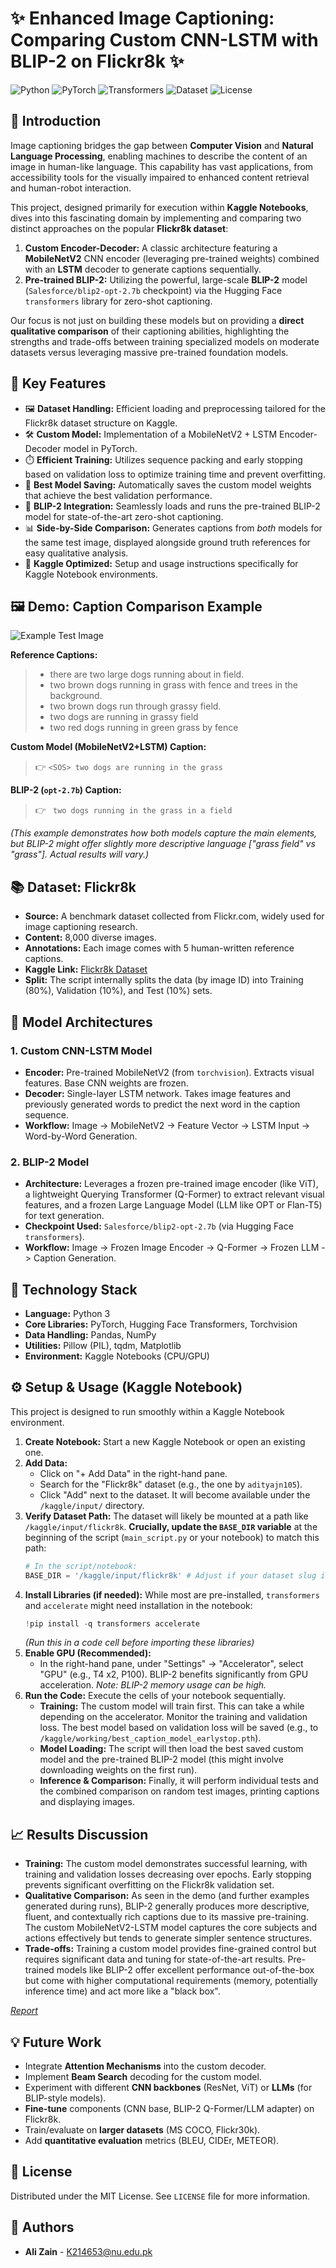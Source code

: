 # ✨ Enhanced Image Captioning: Comparing Custom CNN-LSTM with BLIP-2 on Flickr8k ✨

![Python](https://img.shields.io/badge/Python-3.7%2B-blue.svg) ![PyTorch](https://img.shields.io/badge/PyTorch-1.10%2B-orange.svg) ![Transformers](https://img.shields.io/badge/%F0%9F%A4%97%20Transformers-4.20%2B-yellow.svg) ![Dataset](https://img.shields.io/badge/Dataset-Flickr8k-lightgrey.svg) ![License](https://img.shields.io/badge/License-MIT-green.svg) <!-- Choose your license -->

## 🚀 Introduction

Image captioning bridges the gap between **Computer Vision** and **Natural Language Processing**, enabling machines to describe the content of an image in human-like language. This capability has vast applications, from accessibility tools for the visually impaired to enhanced content retrieval and human-robot interaction.

This project, designed primarily for execution within **Kaggle Notebooks**, dives into this fascinating domain by implementing and comparing two distinct approaches on the popular **Flickr8k dataset**:

1.  **Custom Encoder-Decoder:** A classic architecture featuring a **MobileNetV2** CNN encoder (leveraging pre-trained weights) combined with an **LSTM** decoder to generate captions sequentially.
2.  **Pre-trained BLIP-2:** Utilizing the powerful, large-scale **BLIP-2** model (`Salesforce/blip2-opt-2.7b` checkpoint) via the Hugging Face `transformers` library for zero-shot captioning.

Our focus is not just on building these models but on providing a **direct qualitative comparison** of their captioning abilities, highlighting the strengths and trade-offs between training specialized models on moderate datasets versus leveraging massive pre-trained foundation models.

## 🌟 Key Features

*   🖼️ **Dataset Handling:** Efficient loading and preprocessing tailored for the Flickr8k dataset structure on Kaggle.
*   🛠️ **Custom Model:** Implementation of a MobileNetV2 + LSTM Encoder-Decoder model in PyTorch.
*   ⏱️ **Efficient Training:** Utilizes sequence packing and early stopping based on validation loss to optimize training time and prevent overfitting.
*   💾 **Best Model Saving:** Automatically saves the custom model weights that achieve the best validation performance.
*   🤖 **BLIP-2 Integration:** Seamlessly loads and runs the pre-trained BLIP-2 model for state-of-the-art zero-shot captioning.
*   📊 **Side-by-Side Comparison:** Generates captions from *both* models for the same test image, displayed alongside ground truth references for easy qualitative analysis.
*   📓 **Kaggle Optimized:** Setup and usage instructions specifically for Kaggle Notebook environments.

## 🖼️ Demo: Caption Comparison Example

![Example Test Image](./Image/image-1.png)

**Reference Captions:**
> *   there are two large dogs running about in field.
> *   two brown dogs running in grass with fence and trees in the background.
> *   two brown dogs run through grassy field.
> *   two dogs are running in grassy field
> *   two red dogs running in green grass by fence

**Custom Model (MobileNetV2+LSTM) Caption:**
> 👉 `<SOS> two dogs are running in the grass`

**BLIP-2 (`opt-2.7b`) Caption:**
> 👉 ` two dogs running in the grass in a field`

*(This example demonstrates how both models capture the main elements, but BLIP-2 might offer slightly more descriptive language ["grass field" vs "grass"]. Actual results will vary.)*

## 📚 Dataset: Flickr8k

*   **Source:** A benchmark dataset collected from Flickr.com, widely used for image captioning research.
*   **Content:** 8,000 diverse images.
*   **Annotations:** Each image comes with 5 human-written reference captions.
*   **Kaggle Link:** [Flickr8k Dataset](https://www.kaggle.com/datasets/adityajn105/flickr8k)
*   **Split:** The script internally splits the data (by image ID) into Training (80%), Validation (10%), and Test (10%) sets.

## 🧠 Model Architectures

### 1. Custom CNN-LSTM Model

*   **Encoder:** Pre-trained MobileNetV2 (from `torchvision`). Extracts visual features. Base CNN weights are frozen.
*   **Decoder:** Single-layer LSTM network. Takes image features and previously generated words to predict the next word in the caption sequence.
*   **Workflow:** Image -> MobileNetV2 -> Feature Vector -> LSTM Input -> Word-by-Word Generation.

### 2. BLIP-2 Model

*   **Architecture:** Leverages a frozen pre-trained image encoder (like ViT), a lightweight Querying Transformer (Q-Former) to extract relevant visual features, and a frozen Large Language Model (LLM like OPT or Flan-T5) for text generation.
*   **Checkpoint Used:** `Salesforce/blip2-opt-2.7b` (via Hugging Face `transformers`).
*   **Workflow:** Image -> Frozen Image Encoder -> Q-Former -> Frozen LLM -> Caption Generation.

## 🔧 Technology Stack

*   **Language:** Python 3
*   **Core Libraries:** PyTorch, Hugging Face Transformers, Torchvision
*   **Data Handling:** Pandas, NumPy
*   **Utilities:** Pillow (PIL), tqdm, Matplotlib
*   **Environment:** Kaggle Notebooks (CPU/GPU)

## ⚙️ Setup & Usage (Kaggle Notebook)

This project is designed to run smoothly within a Kaggle Notebook environment.

1.  **Create Notebook:** Start a new Kaggle Notebook or open an existing one.
2.  **Add Data:**
    *   Click on "+ Add Data" in the right-hand pane.
    *   Search for the "Flickr8k" dataset (e.g., the one by `adityajn105`).
    *   Click "Add" next to the dataset. It will become available under the `/kaggle/input/` directory.
3.  **Verify Dataset Path:** The dataset will likely be mounted at a path like `/kaggle/input/flickr8k`. **Crucially, update the `BASE_DIR` variable** at the beginning of the script (`main_script.py` or your notebook) to match this path:
    ```python
    # In the script/notebook:
    BASE_DIR = '/kaggle/input/flickr8k' # Adjust if your dataset slug is different
    ```
4.  **Install Libraries (if needed):** While most are pre-installed, `transformers` and `accelerate` might need installation in the notebook:
    ```python
    !pip install -q transformers accelerate
    ```
    *(Run this in a code cell before importing these libraries)*
5.  **Enable GPU (Recommended):**
    *   In the right-hand pane, under "Settings" -> "Accelerator", select "GPU" (e.g., T4 x2, P100). BLIP-2 benefits significantly from GPU acceleration. *Note: BLIP-2 memory usage can be high.*
6.  **Run the Code:** Execute the cells of your notebook sequentially.
    *   **Training:** The custom model will train first. This can take a while depending on the accelerator. Monitor the training and validation loss. The best model based on validation loss will be saved (e.g., to `/kaggle/working/best_caption_model_earlystop.pth`).
    *   **Model Loading:** The script will then load the best saved custom model and the pre-trained BLIP-2 model (this might involve downloading weights on the first run).
    *   **Inference & Comparison:** Finally, it will perform individual tests and the combined comparison on random test images, printing captions and displaying images.

## 📈 Results Discussion

*   **Training:** The custom model demonstrates successful learning, with training and validation losses decreasing over epochs. Early stopping prevents significant overfitting on the Flickr8k validation set.
*   **Qualitative Comparison:** As seen in the demo (and further examples generated during runs), BLIP-2 generally produces more descriptive, fluent, and contextually rich captions due to its massive pre-training. The custom MobileNetV2-LSTM model captures the core subjects and actions effectively but tends to generate simpler sentence structures.
*   **Trade-offs:** Training a custom model provides fine-grained control but requires significant data and tuning for state-of-the-art results. Pre-trained models like BLIP-2 offer excellent performance out-of-the-box but come with higher computational requirements (memory, potentially inference time) and act more like a "black box".

*[Report](./Report/Image_Caption_Generator-v2.pdf)*

## 💡 Future Work

*   Integrate **Attention Mechanisms** into the custom decoder.
*   Implement **Beam Search** decoding for the custom model.
*   Experiment with different **CNN backbones** (ResNet, ViT) or **LLMs** (for BLIP-style models).
*   **Fine-tune** components (CNN base, BLIP-2 Q-Former/LLM adapter) on Flickr8k.
*   Train/evaluate on **larger datasets** (MS COCO, Flickr30k).
*   Add **quantitative evaluation** metrics (BLEU, CIDEr, METEOR).

## 📜 License

Distributed under the MIT License. See `LICENSE` file for more information.

## 👥 Authors

*   **Ali Zain** - K214653@nu.edu.pk


